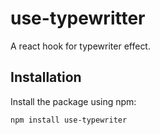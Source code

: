 # use-typewritter
A react hook for typewriter effect.

## Installation
Install the package using npm:

```bash
npm install use-typewriter

